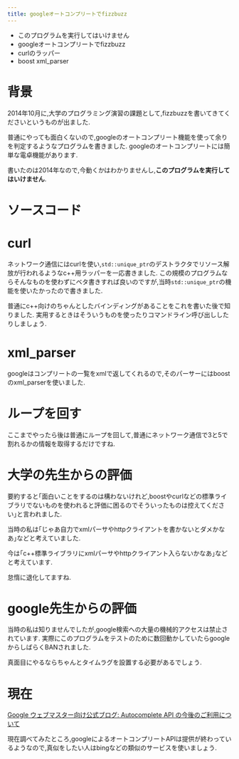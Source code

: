 ```yaml
---
title: googleオートコンプリートでfizzbuzz
---
```


* このプログラムを実行してはいけません
* googleオートコンプリートでfizzbuzz
* curlのラッパー
* boost xml_parser

# 背景

2014年10月に,大学のプログラミング演習の課題として,fizzbuzzを書いてきてくださいというものが出ました.

普通にやっても面白くないので,googleのオートコンプリート機能を使って余りを判定するようなプログラムを書きました.
googleのオートコンプリートには簡単な電卓機能があります.

書いたのは2014年なので,今動くかはわかりませんし,**このプログラムを実行してはいけません**.

# ソースコード

<script src="https://gist.github.com/ncaq/25d6ad91d737dce7eb25b45337e05c46.js"></script>

# curl

ネットワーク通信にはcurlを使い,`std::unique_ptr`のデストラクタでリソース解放が行われるようなc++用ラッパーを一応書きました.
この規模のプログラムならそんなものを使わずにベタ書きすれば良いのですが,当時`std::unique_ptr`の機能を使いたかったので書きました.

普通にc++向けのちゃんとしたバインディングがあることをこれを書いた後で知りました.
実用するときはそういうものを使ったりコマンドライン呼び出ししたりしましょう.

# xml_parser

googleはコンプリートの一覧をxmlで返してくれるので,そのパーサーにはboostのxml_parserを使いました.

# ループを回す

ここまでやったら後は普通にループを回して,普通にネットワーク通信で3と5で割れるかの情報を取得するだけですね.

# 大学の先生からの評価

要約すると｢面白いことをするのは構わないけれど,boostやcurlなどの標準ライブラリでないものを使われると評価に困るのでそういったものは控えてください｣と言われました.

当時の私は｢じゃあ自力でxmlパーサやhttpクライアントを書かないとダメかなあ｣などと考えていました.

今は｢c++標準ライブラリにxmlパーサやhttpクライアント入らないかなあ｣などと考えています.

怠惰に退化してますね.

# google先生からの評価

当時の私は知りませんでしたが,google検索への大量の機械的アクセスは禁止されています.
実際にこのプログラムをテストのために数回動かしていたらgoogleからしばらくBANされました.

真面目にやるならちゃんとタイムラグを設置する必要があるでしょう.

# 現在

[Google ウェブマスター向け公式ブログ: Autocomplete API の今後のご利用について](https://webmaster-ja.googleblog.com/2015/07/update-on-autocomplete-api.html)

現在調べてみたところ,googleによるオートコンプリートAPIは提供が終わっているようなので,真似をしたい人はbingなどの類似のサービスを使いましょう.
